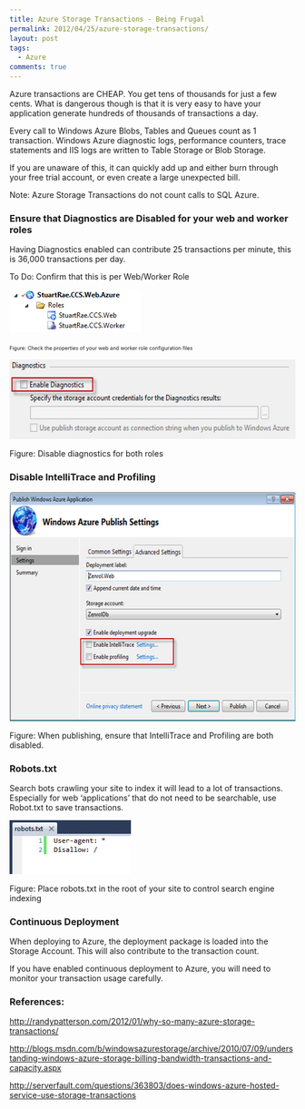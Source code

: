 ```yaml
---
title: Azure Storage Transactions - Being Frugal
permalink: 2012/04/25/azure-storage-transactions/
layout: post
tags:
  - Azure
comments: true
---
```

Azure transactions are CHEAP. You get tens of thousands for just a few cents. What is dangerous though is that it is very easy to have your application generate hundreds of thousands of transactions a day.

Every call to Windows Azure Blobs, Tables and Queues count as 1 transaction. Windows Azure diagnostic logs, performance counters, trace statements and IIS logs are written to Table Storage or Blob Storage.

If you are unaware of this, it can quickly add up and either burn through your free trial account, or even create a large unexpected bill.

Note: Azure Storage Transactions do not count calls to SQL Azure.
<h3>Ensure that Diagnostics are Disabled for your web and worker roles</h3>
Having Diagnostics enabled can contribute 25 transactions per minute, this is 36,000 transactions per day.

To Do: Confirm that this is per Web/Worker Role

<a href="./images/image001.png"><img class="alignnone size-medium wp-image-108" title="image001" src="./images/image001.png?w=232" alt="" width="232" height="76" /></a>

<span style="font-size:xx-small;">Figure: Check the properties of your web and worker role configuration files</span>

<a href="./images/azure-disable-diagnostics.jpg"><img class="alignnone size-full wp-image-112" title="azure-disable-diagnostics" src="./images/azure-disable-diagnostics.jpg" alt="" width="575" height="140" /></a>

Figure: Disable diagnostics for both roles
<h3>Disable IntelliTrace and Profiling</h3>
<a href="./images/azure-publishing-settings.jpg"><img class="alignnone size-full wp-image-113" title="azure-publishing-settings" src="./images/azure-publishing-settings.jpg" alt="" width="600" height="403" /></a>

Figure: When publishing, ensure that IntelliTrace and Profiling are both disabled.
<h3>Robots.txt</h3>
Search bots crawling your site to index it will lead to a lot of transactions. Especially for web ‘applications’ that do not need to be searchable, use Robot.txt to save transactions.

<a href="./images/image004.png"><img class="alignnone size-medium wp-image-111" title="image004" src="./images/image004.png?w=214" alt="" width="214" height="95" /></a>

Figure: Place robots.txt in the root of your site to control search engine indexing
<h3>Continuous Deployment</h3>
When deploying to Azure, the deployment package is loaded into the Storage Account. This will also contribute to the transaction count.

If you have enabled continuous deployment to Azure, you will need to monitor your transaction usage carefully.
<h3>References:</h3>
<a title="http://randypatterson.com/2012/01/why-so-many-azure-storage-transactions/" href="http://randypatterson.com/2012/01/why-so-many-azure-storage-transactions/">http://randypatterson.com/2012/01/why-so-many-azure-storage-transactions/</a>

<a href="http://blogs.msdn.com/b/windowsazurestorage/archive/2010/07/09/understanding-windows-azure-storage-billing-bandwidth-transactions-and-capacity.aspx">http://blogs.msdn.com/b/windowsazurestorage/archive/2010/07/09/understanding-windows-azure-storage-billing-bandwidth-transactions-and-capacity.aspx</a>

<a href="http://serverfault.com/questions/363803/does-windows-azure-hosted-service-use-storage-transactions">http://serverfault.com/questions/363803/does-windows-azure-hosted-service-use-storage-transactions</a>
